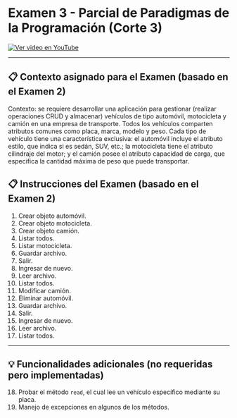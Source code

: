 # Examen 3 - Parcial de Paradigmas de la Programación (Corte 3)

[![Ver video en YouTube](https://img.youtube.com/vi/J1SlKzPB3Vk/0.jpg)](https://www.youtube.com/watch?v=J1SlKzPB3Vk)

---

## 📋 Contexto asignado para el Examen (basado en el Examen 2)

Contexto: se requiere desarrollar una aplicación para gestionar (realizar operaciones CRUD y almacenar) vehículos de tipo automóvil, motocicleta y camión en una empresa de transporte. Todos los vehículos comparten atributos comunes como placa, marca, modelo y peso. Cada tipo de vehículo tiene una característica exclusiva: el automóvil incluye el atributo estilo, que indica si es sedán, SUV, etc.; la motocicleta tiene el atributo cilindraje del motor; y el camión posee el atributo capacidad de carga, que especifica la cantidad máxima de peso que puede transportar.


## 📋 Instrucciones del Examen (basado en el Examen 2)

1. Crear objeto automóvil.  
2. Crear objeto motocicleta.  
3. Crear objeto camión.  
4. Listar todos.  
5. Listar motocicleta.  
6. Guardar archivo.  
7. Salir.  
8. Ingresar de nuevo.  
9. Leer archivo.  
10. Listar todos.  
11. Modificar camión.  
12. Eliminar automóvil.  
13. Guardar archivo.  
14. Salir.  
15. Ingresar de nuevo.  
16. Leer archivo.  
17. Listar todos.

---

## 💡 Funcionalidades adicionales (no requeridas pero implementadas)

18. Probar el método `read`, el cual lee un vehículo específico mediante su placa.  
19. Manejo de excepciones en algunos de los métodos.
